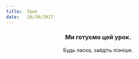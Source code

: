 ```yaml
---
title:  Урок
date:   26/10/2017
---
```


### <center>Ми готуємо цей урок.</center>
<center>Будь ласка, зайдіть пізніше.</center>